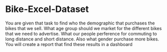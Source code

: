 # Bike-Excel-Dataset

You are given that task to find who the demographic that purchases the bikes that we sell. What age group should we market for the different bikes that we need to advertise. What our people perference for commuting to long distance and short distance. Also what gender purchase more bikes. You will create a report that find these results in a dashboard
